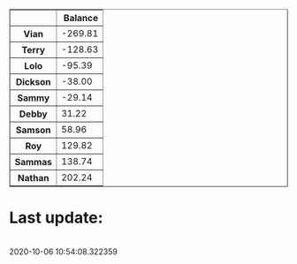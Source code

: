 <table border="1" class="dataframe">
  <thead>
    <tr style="text-align: right;">
      <th></th>
      <th>Balance</th>
    </tr>
  </thead>
  <tbody>
    <tr>
      <th>Vian</th>
      <td>-269.81</td>
    </tr>
    <tr>
      <th>Terry</th>
      <td>-128.63</td>
    </tr>
    <tr>
      <th>Lolo</th>
      <td>-95.39</td>
    </tr>
    <tr>
      <th>Dickson</th>
      <td>-38.00</td>
    </tr>
    <tr>
      <th>Sammy</th>
      <td>-29.14</td>
    </tr>
    <tr>
      <th>Debby</th>
      <td>31.22</td>
    </tr>
    <tr>
      <th>Samson</th>
      <td>58.96</td>
    </tr>
    <tr>
      <th>Roy</th>
      <td>129.82</td>
    </tr>
    <tr>
      <th>Sammas</th>
      <td>138.74</td>
    </tr>
    <tr>
      <th>Nathan</th>
      <td>202.24</td>
    </tr>
  </tbody>
</table><H1>Last update:</h1><br>2020-10-06 10:54:08.322359